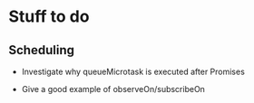 # Stuff to do

## Scheduling

* Investigate why queueMicrotask is executed after Promises

* Give a good example of observeOn/subscribeOn


